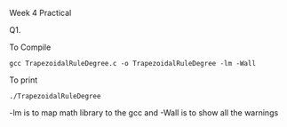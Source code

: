 Week 4 Practical


Q1.

To Compile
	 
    gcc TrapezoidalRuleDegree.c -o TrapezoidalRuleDegree -lm -Wall

To print

    ./TrapezoidalRuleDegree

-lm is to map math library to the gcc and -Wall is to show all the warnings